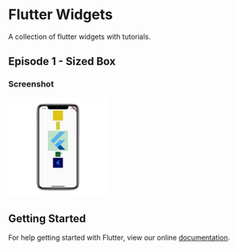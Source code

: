 # Flutter Widgets

A collection of flutter widgets with tutorials.

## Episode 1 - Sized Box

### Screenshot
<img src="ss/ss1.png" height="200px" >


## Getting Started

For help getting started with Flutter, view our online
[documentation](https://flutter.io/).
